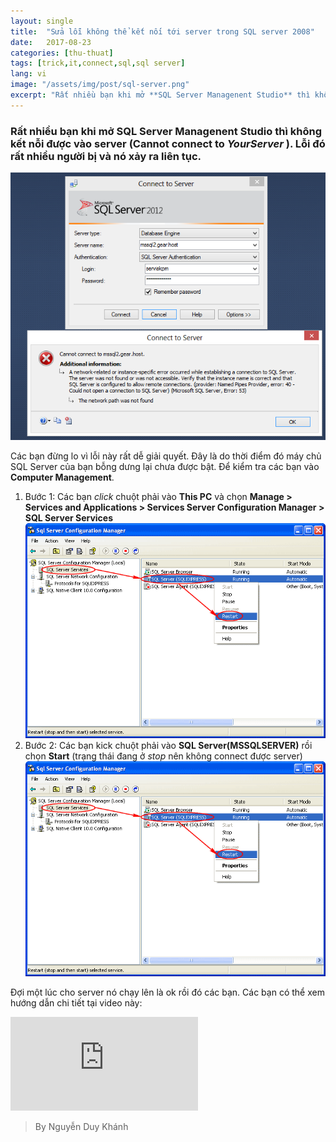 ```yaml
---
layout: single
title:  "Sửa lỗi không thể kết nối tới server trong SQL server 2008"
date:   2017-08-23
categories: [thu-thuat]
tags: [trick,it,connect,sql,sql server]
lang: vi
image: "/assets/img/post/sql-server.png"
excerpt: "Rất nhiều bạn khi mở **SQL Server Managenent Studio** thì không kết nỗi được vào server (Cannot connect to _YourServer_ ). Lỗi đó rất nhiều người bị và nó xảy ra liên tục"
---
```

### Rất nhiều bạn khi mở **SQL Server Managenent Studio** thì không kết nỗi được vào server (Cannot connect to _YourServer_ ). Lỗi đó rất nhiều người bị và nó xảy ra liên tục.
![Hình 1](/assets/img/post/errorConnect.png)

Các bạn đừng lo vì lỗi này rất dễ giải quyết. Đây là do thời điểm đó máy chủ SQL Server của bạn bỗng dưng lại chưa được bật. Để kiểm tra các bạn vào **Computer Management**.

1. Bước 1: Các bạn _click_ chuột phải vào **This PC** và chọn **Manage > Services and Applications > Services Server Configuration Manager > SQL Server Services**
![Hình 2](/assets/img/post/errorConnect2.png)
2. Bước 2: Các bạn kick chuột phải vào **SQL Server(MSSQLSERVER)** rồi chọn **Start** (trạng thái đang ở _stop_ nên không connect được server)
![Hình 3](/assets/img/post/errorConnect2.png)

Đợi một lúc cho server nó chạy lên là ok rồi đó các bạn.
Các bạn có thể xem hướng dẫn chi tiết tại video này:
<iframe style="width: 560; height: 315; max-width: 100%; margin: 0 auto;"  src="https://www.youtube.com/embed/ZJ9-TvrACGU" frameborder="0" allowfullscreen></iframe>

>By Nguyễn Duy Khánh